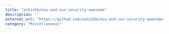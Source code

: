 ```yaml
---
title: "ashishb/osx-and-ios-security-awesome"
description: ""
external_url: "https://github.com/ashishb/osx-and-ios-security-awesome"
category: "Miscellaneous"
---
```

